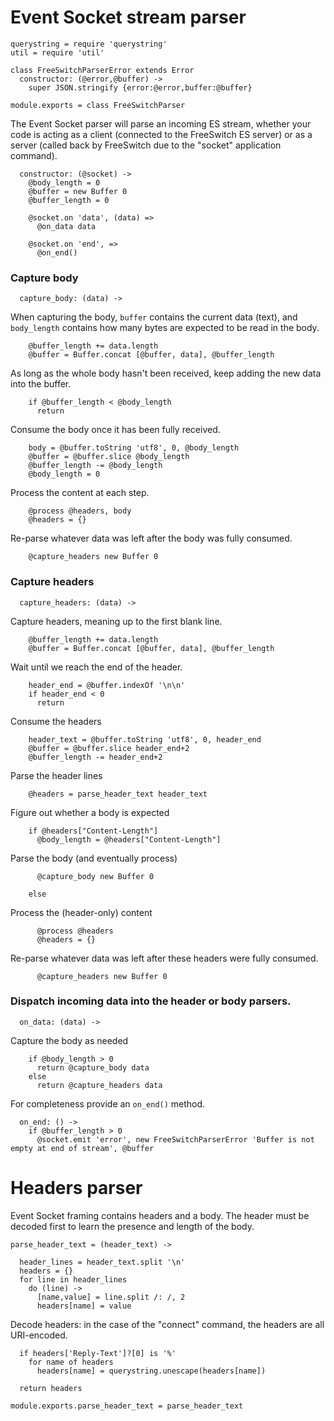 Event Socket stream parser
==========================

    querystring = require 'querystring'
    util = require 'util'

    class FreeSwitchParserError extends Error
      constructor: (@error,@buffer) ->
        super JSON.stringify {error:@error,buffer:@buffer}

    module.exports = class FreeSwitchParser

The Event Socket parser will parse an incoming ES stream, whether your code is acting as a client (connected to the FreeSwitch ES server) or as a server (called back by FreeSwitch due to the "socket" application command).

      constructor: (@socket) ->
        @body_length = 0
        @buffer = new Buffer 0
        @buffer_length = 0

        @socket.on 'data', (data) =>
          @on_data data

        @socket.on 'end', =>
          @on_end()

### Capture body

      capture_body: (data) ->

When capturing the body, `buffer` contains the current data (text), and `body_length` contains how many bytes are expected to be read in the body.

        @buffer_length += data.length
        @buffer = Buffer.concat [@buffer, data], @buffer_length

As long as the whole body hasn't been received, keep adding the new data into the buffer.

        if @buffer_length < @body_length
          return

Consume the body once it has been fully received.

        body = @buffer.toString 'utf8', 0, @body_length
        @buffer = @buffer.slice @body_length
        @buffer_length -= @body_length
        @body_length = 0

Process the content at each step.

        @process @headers, body
        @headers = {}

Re-parse whatever data was left after the body was fully consumed.

        @capture_headers new Buffer 0

### Capture headers

      capture_headers: (data) ->

Capture headers, meaning up to the first blank line.

        @buffer_length += data.length
        @buffer = Buffer.concat [@buffer, data], @buffer_length

Wait until we reach the end of the header.

        header_end = @buffer.indexOf '\n\n'
        if header_end < 0
          return

Consume the headers

        header_text = @buffer.toString 'utf8', 0, header_end
        @buffer = @buffer.slice header_end+2
        @buffer_length -= header_end+2

Parse the header lines

        @headers = parse_header_text header_text

Figure out whether a body is expected

        if @headers["Content-Length"]
          @body_length = @headers["Content-Length"]

Parse the body (and eventually process)

          @capture_body new Buffer 0

        else

Process the (header-only) content

          @process @headers
          @headers = {}

Re-parse whatever data was left after these headers were fully consumed.

          @capture_headers new Buffer 0

### Dispatch incoming data into the header or body parsers.

      on_data: (data) ->

Capture the body as needed

        if @body_length > 0
          return @capture_body data
        else
          return @capture_headers data

For completeness provide an `on_end()` method.

      on_end: () ->
        if @buffer_length > 0
          @socket.emit 'error', new FreeSwitchParserError 'Buffer is not empty at end of stream', @buffer

Headers parser
==============

Event Socket framing contains headers and a body.
The header must be decoded first to learn the presence and length of the body.

    parse_header_text = (header_text) ->

      header_lines = header_text.split '\n'
      headers = {}
      for line in header_lines
        do (line) ->
          [name,value] = line.split /: /, 2
          headers[name] = value

Decode headers: in the case of the "connect" command, the headers are all URI-encoded.

      if headers['Reply-Text']?[0] is '%'
        for name of headers
          headers[name] = querystring.unescape(headers[name])

      return headers

    module.exports.parse_header_text = parse_header_text
